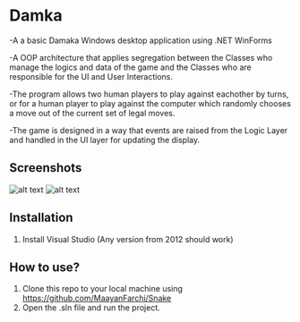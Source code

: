 # Damka
-A a basic Damaka Windows desktop application using .NET WinForms

-A OOP architecture that applies segregation between the Classes who manage the logics and data of the game and the Classes who are responsible for the UI and User Interactions. 

-The program allows two human players to play against eachother by turns, or for 
a human player to play against the computer which randomly chooses a move out of 
the current set of legal moves. 

-The game is designed in a way that events are raised from the 
Logic Layer and handled in the UI layer for updating the display. 

## Screenshots
![alt text](https://github.com/MaayanFarchi/Damka/blob/master/GameSettings.png)
![alt text](https://github.com/MaayanFarchi/Damka/blob/master/GameBoard.png)

## Installation
1. Install Visual Studio (Any version from 2012 should work)  

## How to use?
1. Clone this repo to your local machine using https://github.com/MaayanFarchi/Snake
2. Open the .sln file and run the project. 



